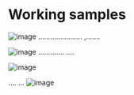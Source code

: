 # Working samples

![image](https://github.com/hariactive/chaloagain/assets/70790835/0a8381b3-6ae4-4e9e-8c8a-710ec1ab8405)
......................
,.......

![image](https://github.com/hariactive/chaloagain/assets/70790835/f365fa23-8c61-4658-8312-0da663fbbd9d)
.............
....


![image](https://github.com/hariactive/chaloagain/assets/70790835/a0314e87-e516-46e2-85e2-db9842485dad)

....
...
![image](https://github.com/hariactive/chaloagain/assets/70790835/349f9b68-d765-4635-8589-12dd2e73f03a)


